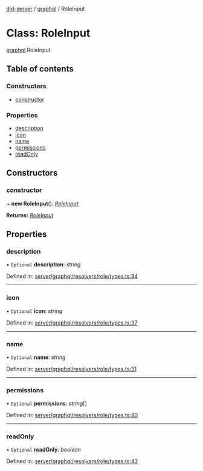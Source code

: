 [did-server](../README.md) / [graphql](../modules/graphql.md) / RoleInput

# Class: RoleInput

[graphql](../modules/graphql.md).RoleInput

## Table of contents

### Constructors

- [constructor](graphql.roleinput.md#constructor)

### Properties

- [description](graphql.roleinput.md#description)
- [icon](graphql.roleinput.md#icon)
- [name](graphql.roleinput.md#name)
- [permissions](graphql.roleinput.md#permissions)
- [readOnly](graphql.roleinput.md#readonly)

## Constructors

### constructor

\+ **new RoleInput**(): [*RoleInput*](graphql.roleinput.md)

**Returns:** [*RoleInput*](graphql.roleinput.md)

## Properties

### description

• `Optional` **description**: *string*

Defined in: [server/graphql/resolvers/role/types.ts:34](https://github.com/Puzzlepart/did/blob/45604452/server/graphql/resolvers/role/types.ts#L34)

___

### icon

• `Optional` **icon**: *string*

Defined in: [server/graphql/resolvers/role/types.ts:37](https://github.com/Puzzlepart/did/blob/45604452/server/graphql/resolvers/role/types.ts#L37)

___

### name

• `Optional` **name**: *string*

Defined in: [server/graphql/resolvers/role/types.ts:31](https://github.com/Puzzlepart/did/blob/45604452/server/graphql/resolvers/role/types.ts#L31)

___

### permissions

• `Optional` **permissions**: *string*[]

Defined in: [server/graphql/resolvers/role/types.ts:40](https://github.com/Puzzlepart/did/blob/45604452/server/graphql/resolvers/role/types.ts#L40)

___

### readOnly

• `Optional` **readOnly**: *boolean*

Defined in: [server/graphql/resolvers/role/types.ts:43](https://github.com/Puzzlepart/did/blob/45604452/server/graphql/resolvers/role/types.ts#L43)
